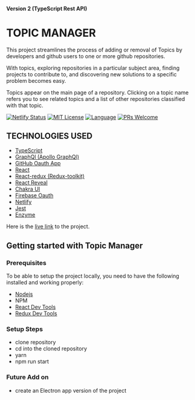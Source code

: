 #### Version 2 (TypeScript Rest API)

# TOPIC MANAGER  
This project streamlines the process of adding or removal of Topics by developers and github users to one or more github repositories.  

With topics, exploring repositories in a particular subject area, finding projects to contribute to, and discovering new solutions to a specific problem becomes easy.  

Topics appear on the main page of a repository. Clicking on a topic name refers you to see related topics and a list of other repositories classified with that topic.  

[![Netlify Status](https://api.netlify.com/api/v1/badges/4e9ed08e-a9e6-4be1-957b-ba7c764375b8/deploy-status)](https://app.netlify.com/sites/github-topic-manager/deploys)   <a href="/cyrilchukwuebuka/github-topic-manager/blob/main/LICENSE"><img alt="MIT License" src="https://img.shields.io/github/license/ankur12-1610/pull-request-action?style=flat-square"></a>  <a href="https://www.typescriptlang.org" rel="nofollow"><img alt="Language" src="https://img.shields.io/badge/language-TypeScript-blue.svg?style=flat-square"></a>
  <a href="https://github.com/ankur12-1610/pull-request-action/pulls"><img alt="PRs Welcome" src="https://img.shields.io/badge/PRs-Welcome-brightgreen.svg?style=flat-square" ></a>

## TECHNOLOGIES USED  
*  [TypeScript](https://www.typescriptlang.org/)
*  [GraphQl (Apollo GraphQl)](https://www.apollographql.com/)
*  [GitHub Oauth App](https://docs.github.com/en/developers/apps/building-oauth-apps/creating-an-oauth-app)  
*  [React](https://reactjs.org/)  
*  [React-redux (Redux-toolkit)](https://redux-toolkit.js.org/)
*  [React Reveal](https://www.react-reveal.com/)
*  [Chakra UI](https://chakra-ui.com/)  
*  [Firebase Oauth](https://console.firebase.google.com/)
*  [Netlify](https://www.netlify.com/)
*  [Jest](https://facebook.github.io/jest/)
*  [Enzyme](http://airbnb.io/enzyme/)

Here is the [live link](https://github-topic-manager.netlify.app/) to the project.  

## Getting started with Topic Manager  

### Prerequisites
To be able to setup the project locally, you need to have the following installed and working properly:
* [Nodejs](https://nodejs.org/en/)
* NPM
* [React Dev Tools](https://chrome.google.com/webstore/detail/react-developer-tools/fmkadmapgofadopljbjfkapdkoienihi?hl=en)  
* [Redux Dev Tools](https://chrome.google.com/webstore/detail/redux-devtools/lmhkpmbekcpmknklioeibfkpmmfibljd?hl=en)

### Setup Steps
* clone repository  
* cd into the cloned repository
* yarn
* npm run start  

### Future Add on
* create an Electron app version of the project

